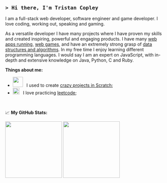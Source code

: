 ### <samp>&gt; Hi there, I'm <b> Tristan Copley </b>

I am a full-stack web developer, software engineer and game developer. I love coding, working out, speaking and gaming.

As a versatile developer I have many projects where I have proven my skills and created inspiring, powerful and engaging products. I have many [web apps running](https://github.com/TristanCopley/), [web games](https://github.com/TristanCopley/), and have an extremely strong grasp of [data structures and algorithms](https://leetcode.com/TristanCopley/). In my free time I enjoy learning different programming languages. I would say I am an expert on JavaScript, with in-depth and extensive knowledge on Java, Python, C and Ruby.

**Things about me:**

- <img src="https://imgs.search.brave.com/sG-78LSEqGAAqU01l0ge5uJybP8a8ypZxqopQFik87I/rs:fit:900:900:1/g:ce/aHR0cDovL3dla25v/d3lvdXJkcmVhbXMu/Y29tL2ltYWdlcy9z/Y3JhdGNoL3NjcmF0/Y2gtMDMuanBn" width="32" />&nbsp;&nbsp; I used to create [crazy projects in Scratch](https://scratch.mit.edu/projects/334297345/);
- <img src="https://github.com/Gapur/Gapur/blob/main/assets/lightning.gif?raw=true" width="21" />&nbsp;&nbsp; I love practicing [leetcode](https://leetcode.com/TristanCopley/);

</br>

📈 **My GitHub Stats:**

<p>
  <img height="180em" src="https://github-readme-stats.vercel.app/api?username=TristanCopley&show_icons=true&hide_border=true&&count_private=true&include_all_commits=true&theme=github_dark" />
  <img height="180em" src="https://github-readme-stats.vercel.app/api/top-langs/?username=TristanCopley&show_icons=true&hide_border=true&count_private=true&layout=compact&langs_count=8&theme=github_dark"/>
</p>




